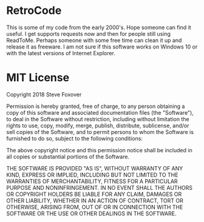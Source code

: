 # RetroCode

This is some of my code from the early 2000's. Hope someone can find it useful. I get supports requests now and then for people still using ReadToMe. Perhaps someone with some free time can clean it up and release it as freeware. I am not sure if this software works on Windows 10 or with the latest versions of Internet Explorer. 

# MIT License

Copyright 2018 Steve Foxover

Permission is hereby granted, free of charge, to any person obtaining a copy of this software and associated documentation files (the "Software"), to deal in the Software without restriction, including without limitation the rights to use, copy, modify, merge, publish, distribute, sublicense, and/or sell copies of the Software, and to permit persons to whom the Software is furnished to do so, subject to the following conditions:

The above copyright notice and this permission notice shall be included in all copies or substantial portions of the Software.

THE SOFTWARE IS PROVIDED "AS IS", WITHOUT WARRANTY OF ANY KIND, EXPRESS OR IMPLIED, INCLUDING BUT NOT LIMITED TO THE WARRANTIES OF MERCHANTABILITY, FITNESS FOR A PARTICULAR PURPOSE AND NONINFRINGEMENT. IN NO EVENT SHALL THE AUTHORS OR COPYRIGHT HOLDERS BE LIABLE FOR ANY CLAIM, DAMAGES OR OTHER LIABILITY, WHETHER IN AN ACTION OF CONTRACT, TORT OR OTHERWISE, ARISING FROM, OUT OF OR IN CONNECTION WITH THE SOFTWARE OR THE USE OR OTHER DEALINGS IN THE SOFTWARE.
